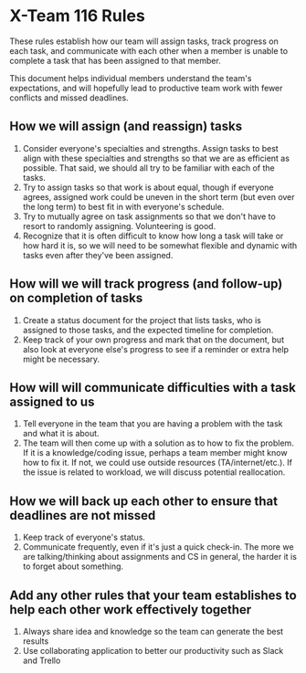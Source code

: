 # X-Team 116 Rules

These rules establish how our team will assign tasks,
track progress on each task, and communicate with each other 
when a member is unable to complete a task that has been assigned to that member.

This document helps individual members understand the team's expectations,
and will hopefully lead to productive team work with fewer conflicts
and missed deadlines.

## How we will assign (and reassign) tasks
1. Consider everyone's specialties and strengths. Assign tasks to best align with these specialties and strengths so that we are as efficient as possible. That said, we should all try to be familiar with each of the tasks.
2. Try to assign tasks so that work is about equal, though if everyone agrees, assigned work could be uneven in the short term (but even over the long term) to best fit in with everyone's schedule.
3. Try to mutually agree on task assignments so that we don't have to resort to randomly assigning. Volunteering is good.
4. Recognize that it is often difficult to know how long a task will take or how hard it is, so we will need to be somewhat flexible and dynamic with tasks even after they've been assigned.


## How will we will track progress (and follow-up) on completion of tasks
1. Create a status document for the project that lists tasks, who is assigned to those tasks, and the expected timeline for completion.
2. Keep track of your own progress and mark that on the document, but also look at everyone else's progress to see if a reminder or extra help might be necessary.


## How will will communicate difficulties with a task assigned to us
1. Tell everyone in the team that you are having a problem with the task and what it is about.
2. The team will then come up with a solution as to how to fix the problem. If it is a knowledge/coding issue, perhaps a team member might know how to fix it. If not, we could use outside resources (TA/internet/etc.). If the issue is related to workload, we will discuss potential reallocation.



## How we will back up each other to ensure that deadlines are not missed
1. Keep track of everyone's status.
2. Communicate frequently, even if it's just a quick check-in. The more we are talking/thinking about assignments and CS in general, the harder it is to forget about something.


## Add any other rules that your team establishes to help each other work effectively together
1. Always share idea and knowledge so the team can generate the best results
2. Use collaborating application to better our productivity such as Slack and Trello
